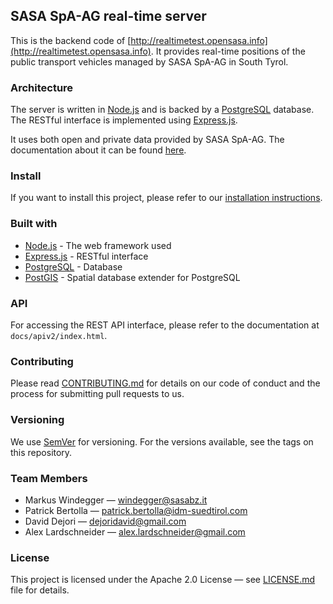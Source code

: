 ## SASA SpA-AG real-time server

This is the backend code of [http://realtimetest.opensasa.info](http://realtimetest.opensasa.info). 
It provides real-time positions of the public transport vehicles managed by SASA SpA-AG in South Tyrol. 

### Architecture

The server is written in [Node.js](https://nodejs.org/) and is backed by a [PostgreSQL](https://www.postgresql.org) database.
The RESTful interface is implemented using [Express.js](https://expressjs.com).

It uses both open and private data provided by SASA SpA-AG. The documentation about it can be found [here](http://opensasa.info).

### Install

If you want to install this project, please refer to our [installation instructions](INSTALL.md).

### Built with

- [Node.js](https://nodejs.org/) - The web framework used
- [Express.js](https://expressjs.com) - RESTful interface
- [PostgreSQL](https://www.postgresql.org) - Database
- [PostGIS](http://postgis.net) - Spatial database extender for PostgreSQL

### API

For accessing the REST API interface, please refer to the documentation at `docs/apiv2/index.html`.

### Contributing

Please read [CONTRIBUTING.md](CONTRIBUTING.md) for details on our code of conduct and the process for submitting pull requests to us.

### Versioning

We use [SemVer](http://semver.org) for versioning. For the versions available, see the tags on this repository.

### Team Members

- Markus Windegger — <windegger@sasabz.it>
- Patrick Bertolla — <patrick.bertolla@idm-suedtirol.com>
- David Dejori — <dejoridavid@gmail.com>
- Alex Lardschneider — <alex.lardschneider@gmail.com>

### License

This project is licensed under the Apache 2.0 License — see [LICENSE.md](LICENSE.md) file for details.